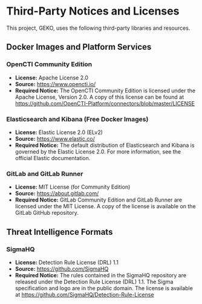 # Third-Party Notices and Licenses

This project, GEKO, uses the following third-party libraries and resources.

## Docker Images and Platform Services

### OpenCTI Community Edition
- **License:** Apache License 2.0
- **Source:** https://www.opencti.io/
- **Required Notice:** The OpenCTI Community Edition is licensed under the Apache License, Version 2.0. A copy of this license can be found at https://github.com/OpenCTI-Platform/connectors/blob/master/LICENSE

### Elasticsearch and Kibana (Free Docker Images)
- **License:** Elastic License 2.0 (ELv2)
- **Source:** https://www.elastic.co/
- **Required Notice:** The default distribution of Elasticsearch and Kibana is governed by the Elastic License 2.0. For more information, see the official Elastic documentation.

### GitLab and GitLab Runner
- **License:** MIT License (for Community Edition)
- **Source:** https://about.gitlab.com/
- **Required Notice:** GitLab Community Edition and GitLab Runner are licensed under the MIT License. A copy of the license is available on the GitLab GitHub repository.

## Threat Intelligence Formats

### SigmaHQ
- **License:** Detection Rule License (DRL) 1.1
- **Source:** https://github.com/SigmaHQ
- **Required Notice:** The rules contained in the SigmaHQ repository are released under the Detection Rule License (DRL) 1.1. The Sigma specification and logo are in the public domain. The license is available at https://github.com/SigmaHQ/Detection-Rule-License